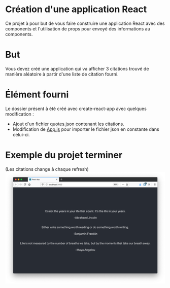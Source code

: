 # Création d'une application React

Ce projet à pour but de vous faire construire une
application React avec des components et l'utilisation
de props pour envoyé des informations au components.

# But
Vous devez créé une application qui va afficher
3 citations trouvé de manière aléatoire à partir d'une
liste de citation fourni.

# Élément fourni
Le dossier présent à été créé avec create-react-app avec quelques
modification :
* Ajout d'un fichier quotes.json contenant les citations.
* Modification de [App.js](src/App.js) pour importer le fichier json
en constante dans celui-ci.

# Exemple du projet terminer
(Les citations change à chaque refresh)
![QuotesApp](exemple.png)

